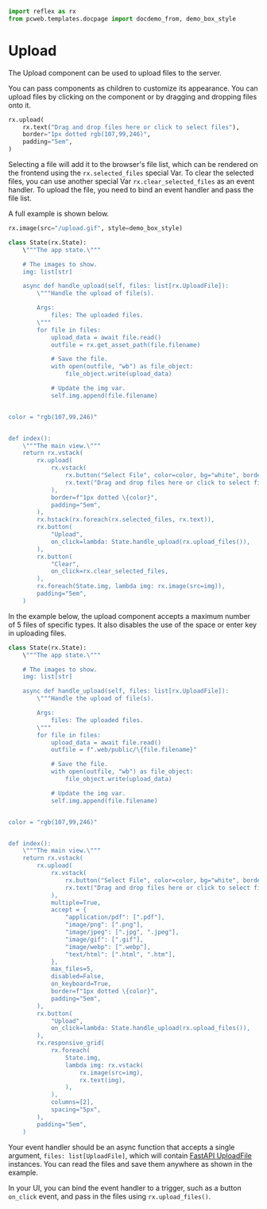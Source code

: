 ```python exec
import reflex as rx
from pcweb.templates.docpage import docdemo_from, demo_box_style
```

# Upload

The Upload component can be used to upload files to the server.

You can pass components as children to customize its appearance.
You can upload files by clicking on the component or by dragging and dropping files onto it.

```python demo
rx.upload(
    rx.text("Drag and drop files here or click to select files"),
    border="1px dotted rgb(107,99,246)",
    padding="5em",
)
```

Selecting a file will add it to the browser's file list, which can be rendered on the frontend using the `rx.selected_files` special Var.
To clear the selected files, you can use another special Var `rx.clear_selected_files` as an event handler.
To upload the file, you need to bind an event handler and pass the file list.

A full example is shown below.

```python eval
rx.image(src="/upload.gif", style=demo_box_style)
```

```python
class State(rx.State):
    \"""The app state.\"""

    # The images to show.
    img: list[str]

    async def handle_upload(self, files: list[rx.UploadFile]):
        \"""Handle the upload of file(s).

        Args:
            files: The uploaded files.
        \"""
        for file in files:
            upload_data = await file.read()
            outfile = rx.get_asset_path(file.filename)

            # Save the file.
            with open(outfile, "wb") as file_object:
                file_object.write(upload_data)

            # Update the img var.
            self.img.append(file.filename)


color = "rgb(107,99,246)"


def index():
    \"""The main view.\"""
    return rx.vstack(
        rx.upload(
            rx.vstack(
                rx.button("Select File", color=color, bg="white", border=f"1px solid \{color}"),
                rx.text("Drag and drop files here or click to select files"),
            ),
            border=f"1px dotted \{color}",
            padding="5em",
        ),
        rx.hstack(rx.foreach(rx.selected_files, rx.text)),
        rx.button(
            "Upload",
            on_click=lambda: State.handle_upload(rx.upload_files()),
        ),
        rx.button(
            "Clear",
            on_click=rx.clear_selected_files,
        ),
        rx.foreach(State.img, lambda img: rx.image(src=img)),
        padding="5em",
    )
```

In the example below, the upload component accepts a maximum number of 5 files of specific types.
It also disables the use of the space or enter key in uploading files.

```python
class State(rx.State):
    \"""The app state.\"""

    # The images to show.
    img: list[str]

    async def handle_upload(self, files: list[rx.UploadFile]):
        \"""Handle the upload of file(s).

        Args:
            files: The uploaded files.
        \"""
        for file in files:
            upload_data = await file.read()
            outfile = f".web/public/\{file.filename}"

            # Save the file.
            with open(outfile, "wb") as file_object:
                file_object.write(upload_data)

            # Update the img var.
            self.img.append(file.filename)


color = "rgb(107,99,246)"


def index():
    \"""The main view.\"""
    return rx.vstack(
        rx.upload(
            rx.vstack(
                rx.button("Select File", color=color, bg="white", border=f"1px solid \{color}"),
                rx.text("Drag and drop files here or click to select files"),
            ),
            multiple=True,
            accept = {
                "application/pdf": [".pdf"],
                "image/png": [".png"],
                "image/jpeg": [".jpg", ".jpeg"],
                "image/gif": [".gif"],
                "image/webp": [".webp"],
                "text/html": [".html", ".htm"],
            },
            max_files=5,
            disabled=False,
            on_keyboard=True,
            border=f"1px dotted \{color}",
            padding="5em",
        ),
        rx.button(
            "Upload",
            on_click=lambda: State.handle_upload(rx.upload_files()),
        ),
        rx.responsive_grid(
            rx.foreach(
                State.img,
                lambda img: rx.vstack(
                    rx.image(src=img),
                    rx.text(img),
                ),
            ),
            columns=[2],
            spacing="5px",
        ),
        padding="5em",
    )
```

Your event handler should be an async function that accepts a single argument,
`files: list[UploadFile]`, which will contain [FastAPI UploadFile](https://fastapi.tiangolo.com/tutorial/request-files) instances.
You can read the files and save them anywhere as shown in the example.

In your UI, you can bind the event handler to a trigger, such as a button `on_click` event, and pass in the files using `rx.upload_files()`.